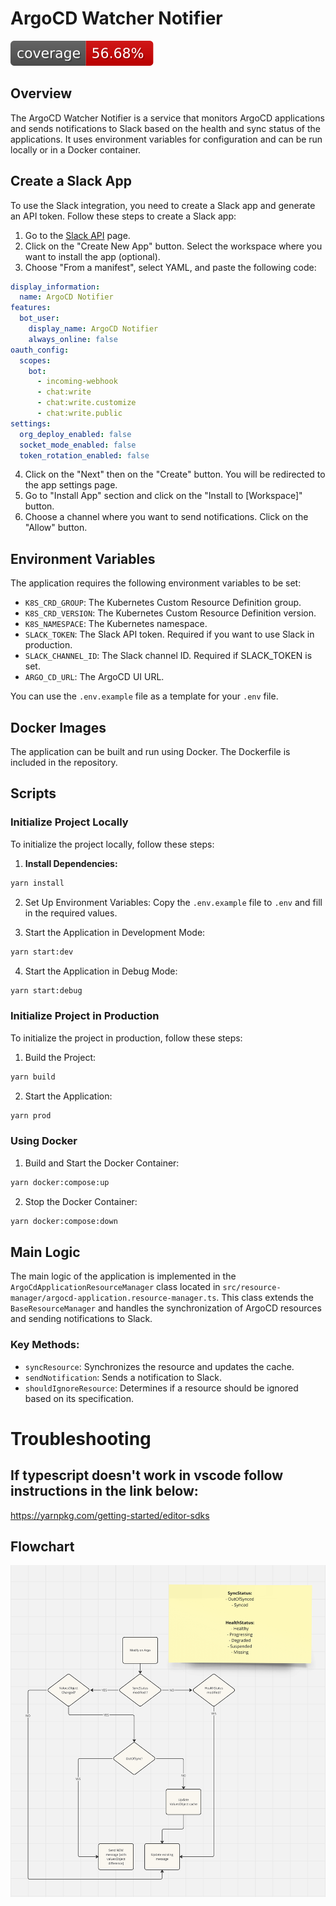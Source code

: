 # ArgoCD Watcher Notifier

![Coverage Badge](badges/coverage.svg)

## Overview

The ArgoCD Watcher Notifier is a service that monitors ArgoCD applications and sends notifications to Slack based on the health and sync status of the applications. It uses environment variables for configuration and can be run locally or in a Docker container.

## Create a Slack App

To use the Slack integration, you need to create a Slack app and generate an API token. Follow these steps to create a Slack app:

1. Go to the [Slack API](https://api.slack.com/apps) page.
2. Click on the "Create New App" button. Select the workspace where you want to install the app (optional).
3. Choose "From a manifest", select YAML, and paste the following code:

```yaml
display_information:
  name: ArgoCD Notifier
features:
  bot_user:
    display_name: ArgoCD Notifier
    always_online: false
oauth_config:
  scopes:
    bot:
      - incoming-webhook
      - chat:write
      - chat:write.customize
      - chat:write.public
settings:
  org_deploy_enabled: false
  socket_mode_enabled: false
  token_rotation_enabled: false
```

4. Click on the "Next" then on the "Create" button. You will be redirected to the app settings page.
5. Go to "Install App" section and click on the "Install to \[Workspace\]" button.
6. Choose a channel where you want to send notifications. Click on the "Allow" button.

## Environment Variables

The application requires the following environment variables to be set:

- `K8S_CRD_GROUP`: The Kubernetes Custom Resource Definition group.
- `K8S_CRD_VERSION`: The Kubernetes Custom Resource Definition version.
- `K8S_NAMESPACE`: The Kubernetes namespace.
- `SLACK_TOKEN`: The Slack API token. Required if you want to use Slack in production.
- `SLACK_CHANNEL_ID`: The Slack channel ID. Required if SLACK_TOKEN is set.
- `ARGO_CD_URL`: The ArgoCD UI URL.

You can use the `.env.example` file as a template for your `.env` file.

## Docker Images

The application can be built and run using Docker. The Dockerfile is included in the repository.

## Scripts

### Initialize Project Locally

To initialize the project locally, follow these steps:

1. **Install Dependencies:**

```sh
yarn install
```

2. Set Up Environment Variables: Copy the `.env.example` file to `.env` and fill in the required values.

3. Start the Application in Development Mode:

```sh
yarn start:dev
```

4. Start the Application in Debug Mode:

```sh
yarn start:debug
```

### Initialize Project in Production

To initialize the project in production, follow these steps:

1. Build the Project:

```sh
yarn build
```

2. Start the Application:

```sh
yarn prod
```

### Using Docker

1. Build and Start the Docker Container:

```sh
yarn docker:compose:up
```

2. Stop the Docker Container:

```sh
yarn docker:compose:down
```

## Main Logic

The main logic of the application is implemented in the `ArgoCdApplicationResourceManager` class located in `src/resource-manager/argocd-application.resource-manager.ts`. This class extends the `BaseResourceManager` and handles the synchronization of ArgoCD resources and sending notifications to Slack.

### Key Methods:

- `syncResource`: Synchronizes the resource and updates the cache.
- `sendNotification`: Sends a notification to Slack.
- `shouldIgnoreResource`: Determines if a resource should be ignored based on its specification.

# Troubleshooting

## If typescript doesn't work in vscode follow instructions in the link below:

https://yarnpkg.com/getting-started/editor-sdks

## Flowchart

![Flowchart](assets/flowchart.png)
